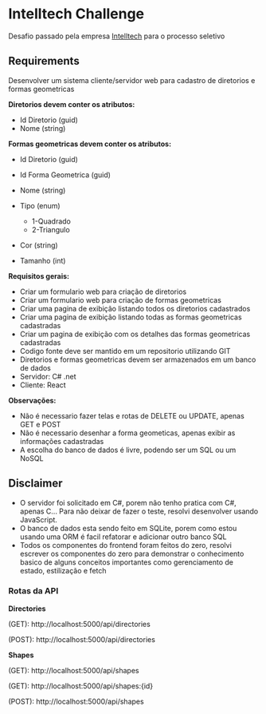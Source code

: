# Intelltech Challenge

Desafio passado pela empresa [Intelltech](https://intelltech.com.br/) para o processo seletivo

## Requirements

Desenvolver um sistema cliente/servidor web para cadastro de diretorios e formas geometricas

**Diretorios devem conter os atributos:**

- Id Diretorio (guid)
- Nome (string)

**Formas geometricas devem conter os atributos:**

- Id Diretorio (guid)
- Id Forma Geometrica (guid)
- Nome (string)
- Tipo (enum)

  - 1-Quadrado
  - 2-Triangulo

- Cor (string)
- Tamanho (int)

**Requisitos gerais:**

- Criar um formulario web para criação de diretorios
- Criar um formulario web para criação de formas geometricas
- Criar uma pagina de exibição listando todos os diretorios cadastrados
- Criar uma pagina de exibição listando todas as formas geometricas cadastradas
- Criar um pagina de exibição com os detalhes das formas geometricas cadastradas
- Codigo fonte deve ser mantido em um repositorio utilizando GIT
- Diretorios e formas geometricas devem ser armazenados em um banco de dados
- Servidor: C# .net
- Cliente: React

**Observações:**

- Não é necessario fazer telas e rotas de DELETE ou UPDATE, apenas GET e POST
- Não é necessario desenhar a forma geometicas, apenas exibir as informações cadastradas
- A escolha do banco de dados é livre, podendo ser um SQL ou um NoSQL

## Disclaimer

- O servidor foi solicitado em C#, porem não tenho pratica com C#, apenas C... Para não deixar de fazer o teste, resolvi desenvolver usando JavaScript.
- O banco de dados esta sendo feito em SQLite, porem como estou usando uma ORM é facil refatorar e adicionar outro banco SQL
- Todos os componentes do frontend foram feitos do zero, resolvi escrever os componentes do zero para demonstrar o conhecimento basico de alguns conceitos importantes como gerenciamento de estado,
  estilização e fetch

### Rotas da API

**Directories**

(GET): http://localhost:5000/api/directories

(POST): http://localhost:5000/api/directories

**Shapes**

(GET): http://localhost:5000/api/shapes

(GET): http://localhost:5000/api/shapes:{id}

(POST): http://localhost:5000/api/shapes
